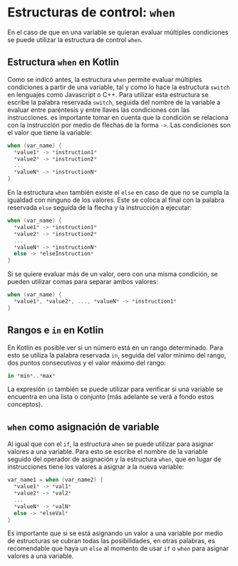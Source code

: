 # Estructuras de control: `when`

En el caso de que en una variable se quieran evaluar múltiples condiciones se puede utilizar la estructura de control `when`.

## Estructura `when` en Kotlin

Como se indicó antes, la estructura `when` permite evaluar múltiples condiciones a partir de una variable, tal y como lo hace la estructura `switch` en lenguajes como Javascript o C++. Para utilizar esta estructura se escribe la palabra reservada `switch`, seguida del nombre de la variable a evaluar entre paréntesis y entre llaves las condiciones con las instrucciones. es importante tomar en cuenta que la condición se relaciona con la instrucción por medio de flechas de la forma `->`. Las condiciones son el valor que tiene la variable:

~~~kotlin
when (var_name) {
  *value1* -> *instruction1*
  *value2* -> *instruction2*
  ...
  *valueN* -> *instructionN*
}
~~~

En la estructura `when` también existe el `else` en caso de que no se cumpla la igualdad con ninguno de los valores. Este se coloca al final con la palabra reservada `else` seguida de la flecha y la instrucción a ejecutar:

~~~kotlin
when (var_name) {
  *value1* -> *instruction1*
  *value2* -> *instruction2*
  ...
  *valueN* -> *instructionN*
  else -> *elseInstruction*
}
~~~

Si se quiere evaluar más de un valor, oero con una misma condición, se pueden utilizar comas para separar ambos valores:

~~~kotlin
when (var_name) {
  *value1*, *value2*, ..., *valueN* -> *instruction1*
}
~~~

## Rangos e `in` en Kotlin

En Kotlin es posible ver si un número está en un rango determinado. Para esto se utiliza la palabra reservada `in`, seguida del valor mínimo del rango, dos puntos consecutivos y el valor máximo del rango:

~~~kotlin
in *min*..*max*
~~~

La expresión `in` también se puede utilizar para verificar si una variable se encuentra en una lista o conjunto (más adelante se verá a fondo estos conceptos).

## `when` como asignación de variable

Al igual que con el `if`, la estructura `when` se puede utilizar para asignar valores a una variable. Para esto se escribe el nombre de la variable seguido del operador de asignación y la estructura `when`, que en lugar de instrucciones tiene los valores a asignar a la nueva variable:

~~~kotlin
var_name1 = when (var_name2) {
  *value1* -> *val1*
  *value2* -> *val2*
  ...
  *valueN* -> *valN*
  else -> *elseVal*
}
~~~

Es importante que si se está asignando un valor a una variable por medio de estructuras se cubran todas las posibilidades, en otras palabras, es recomendable que haya un `else` al momento de usar `if` o `when` para asignar valores a una variable.
